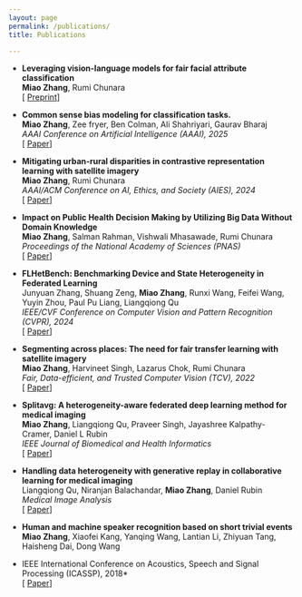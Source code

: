 ```yaml
---
layout: page
permalink: /publications/
title: Publications

---
```

+ **Leveraging vision-language models for fair facial attribute classification** <br/>
**Miao Zhang**, Rumi Chunara <br/>
[ [Preprint](https://arxiv.org/pdf/2403.10624)]


+ **Common sense bias modeling for classification tasks.** <br/>
**Miao Zhang**, Zee fryer, Ben Colman, Ali Shahriyari, Gaurav Bharaj <br/>
*AAAI Conference on Artificial Intelligence (AAAI), 2025* <br/>
[ [Paper](https://arxiv.org/pdf/2401.13213)]


+ **Mitigating urban-rural disparities in contrastive representation learning with satellite imagery** <br/>
**Miao Zhang**, Rumi Chunara <br/>
*AAAI/ACM Conference on AI, Ethics, and Society (AIES), 2024* <br/>
[ [Paper](https://arxiv.org/pdf/2211.08672)]


+ **Impact on Public Health Decision Making by Utilizing Big Data Without Domain Knowledge** <br/>
**Miao Zhang**, Salman Rahman, Vishwali Mhasawade, Rumi Chunara <br/>
*Proceedings of the National Academy of Sciences (PNAS)* <br/>
[ [Paper](https://arxiv.org/pdf/2402.06059)]


+ **FLHetBench: Benchmarking Device and State Heterogeneity in Federated Learning** <br/>
Junyuan Zhang, Shuang Zeng, **Miao Zhang**, Runxi Wang, Feifei Wang, Yuyin Zhou, Paul Pu Liang, Liangqiong Qu<br/>
*IEEE/CVF Conference on Computer Vision and Pattern Recognition (CVPR), 2024* <br/>
[ [Paper](https://openaccess.thecvf.com/content/CVPR2024/papers/Zhang_FLHetBench_Benchmarking_Device_and_State_Heterogeneity_in_Federated_Learning_CVPR_2024_paper.pdf)]

+ **Segmenting across places: The need for fair transfer learning with satellite imagery** <br/>
**Miao Zhang**, Harvineet Singh, Lazarus Chok, Rumi Chunara <br/>
*Fair, Data-efficient, and Trusted Computer Vision (TCV), 2022* <br/>
[ [Paper](https://openaccess.thecvf.com/content/CVPR2022W/FaDE-TCV/papers/Zhang_Segmenting_Across_Places_The_Need_for_Fair_Transfer_Learning_With_CVPRW_2022_paper.pdf)]

+ **Splitavg: A heterogeneity-aware federated deep learning method for medical imaging** <br/>
**Miao Zhang**, Liangqiong Qu, Praveer Singh, Jayashree Kalpathy-Cramer, Daniel L Rubin <br/>
*IEEE Journal of Biomedical and Health Informatics* <br/>
[ [Paper](https://ieeexplore.ieee.org/document/9806163)]

+ **Handling data heterogeneity with generative replay in collaborative learning for medical imaging** <br/>
Liangqiong Qu, Niranjan Balachandar, **Miao Zhang**, Daniel Rubin <br/>
*Medical Image Analysis* <br/>
[ [Paper](https://www.sciencedirect.com/science/article/pii/S1361841522000755?casa_token=a-JnijoBDusAAAAA:VbR7FggIqlJYgt4kGW7hy-4GlFN0TT_Ih_ivktgJhbgP8LUSFQn8uhNJxNKZxy78cuITj0g)]

+ **Human and machine speaker recognition based on short trivial events** <br/>
**Miao Zhang**, Xiaofei Kang, Yanqing Wang, Lantian Li, Zhiyuan Tang, Haisheng Dai, Dong Wang <br/>
* IEEE International Conference on Acoustics, Speech and Signal Processing (ICASSP), 2018* <br/>
[ [Paper](https://ieeexplore.ieee.org/document/8462027)]

